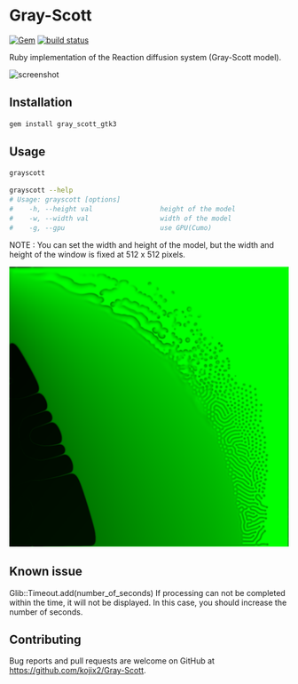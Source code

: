 # Gray-Scott

[![Gem](https://img.shields.io/gem/v/gray_scott_gtk3)](https://rubygems.org/gems/gray_scott_gtk3)
[![build status](https://travis-ci.com/kojix2/Gray-Scott.svg?branch=master)](https://travis-ci.com/github/kojix2/Gray-Scott)

Ruby implementation of the Reaction diffusion system (Gray-Scott model).

![screenshot](https://raw.githubusercontent.com/kojix2/Gray-Scott/screenshot/screenshot/screenshot.gif)

## Installation

```bash
gem install gray_scott_gtk3
```

## Usage

```bash
grayscott
```

```bash
grayscott --help
# Usage: grayscott [options]
#    -h, --height val                 height of the model
#    -w, --width val                  width of the model
#    -g, --gpu                        use GPU(Cumo)
```

NOTE : You can set the width and height of the model, but the width and height of the window is fixed at 512 x 512 pixels.

![screenshot](https://raw.githubusercontent.com/kojix2/Gray-Scott/screenshot/screenshot/reverse-green.png)

## Known issue

Glib::Timeout.add(number_of_seconds)
If processing can not be completed within the time, it will not be displayed.
In this case, you should increase the number of seconds.

## Contributing

Bug reports and pull requests are welcome on GitHub at https://github.com/kojix2/Gray-Scott.
